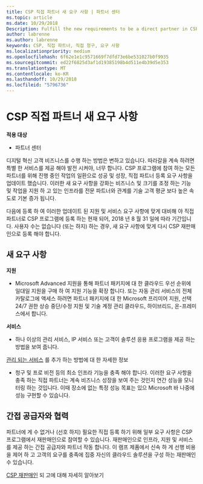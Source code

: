 ```yaml
---
title: CSP 직접 파트너 새 요구 사항 | 파트너 센터
ms.topic: article
ms.date: 10/29/2018
Description: Fulfill the new requirements to be a direct partner in CSP
author: labrenne
ms.author: labrenne
keywords: CSP, 직접 파트너, 직접 청구, 요구 사항
ms.localizationpriority: medium
ms.openlocfilehash: 6f62e1e1c9571669f7dfd73e6be531027b0f9935
ms.sourcegitcommit: ed22f6825d3af1d19385198b4d511e4b39d5e353
ms.translationtype: MT
ms.contentlocale: ko-KR
ms.lasthandoff: 10/29/2018
ms.locfileid: "5796736"
---
```

# <a name="csp-direct-partner-new-requirements"></a>CSP 직접 파트너 새 요구 사항

**적용 대상**

- 파트너 센터

디지털 혁신 고객 비즈니스를 수행 하는 방법은 변하고 있습니다. 따라갈을 계속 하려면 특별 한 서비스를 제공 해야 발전 시켜야, 너무 합니다. CSP 프로그램에 참여 하는 모든 파트너를 위해 진행 중인 작업의 일환으로 성공 및 성장, 직접 파트너 등록 요구 사항을 업데이트 했습니다. 이러한 새 요구 사항을 강화는 비즈니스 및 크기를 조정 하는 기능 및 작업을 지원 하 고 있는 인프라를 전문 파트너와 관계를 기술 고객 평균 보다 높은 속도로 기본 증가 됩니다.

다음에 등록 하 여 이러한 업데이트 된 지원 및 서비스 요구 사항에 맞게 대비해 야 직접 파트너로 CSP 프로그램에 등록 하는 현재 되어, 2018 년 8 월 31 일에 따라 기간입니다. 사용자 수는 없습니다 (또는 하지) 하는 경우, 새 요구 사항에 맞게 다시 CSP 재판매인으로 등록 해야 합니다.

## <a name="the-new-requirements"></a>새 요구 사항

**지원**

- Microsoft Advanced 지원을 통해 파트너 패키지에 대 한 클라우드 우선 순위에 일대일 지원을 구매 하 여 지원 기능을 확장 합니다. 또는 자동 관리 서비스의 전체 카탈로그에 액세스 하려면 파트너 패키지에 대 한 Microsoft 프리미어 지원, 선택 24/7 권한 상승 중단/수정 지원 및 기술 계정 관리 클라우드, 하이브리드, 온-프레미스에서 합니다. 

**서비스**

- 하나 이상의 관리 서비스, IP 서비스 또는 고객이 솔루션 응용 프로그램을 제공 하는 방법을 보여 줍니다. 

[관리 되는 서비스](https://partner.microsoft.com/business-opportunities/managed-services-provider) 를 추가 하는 방법에 대 한 자세한 정보 

- 청구 및 프로 비전 등의 최소 인프라 기능을 충족 해야 합니다.
이러한 요구 사항을 충족 하는 직접 파트너는 계속 비즈니스 성장을 보여 주는 것인지 연간 성능을 모니터링 하는 것입니다. 이때 장소에 없는 특정 성능 목표는 있으 Microsoft 바 나중에 성능 구현할 수 있습니다. 

## <a name="working-with-an-indirect-provider"></a>간접 공급자와 협력

파트너에 게 수 없거나 (선호 하지) 필요한 직접 등록 하기 위해 일부 요구 사항은 CSP 프로그램에서 재판매인으로 참여할 수 있습니다. 재판매인으로 인프라, 지원 및 서비스를 제공 하는 간접 공급자와 파트너 작동 합니다. 이 램프 제품에서 신속 하 게 선행 비용을 제어 하 고 고객의 요구를 충족에 집중 자신의 클라우드 솔루션을 구성 하는 재판매인 수 있습니다.  

[CSP 재판매인](https://partner.microsoft.com/cloud-solution-provider) 되 고에 대해 자세히 알아보기



